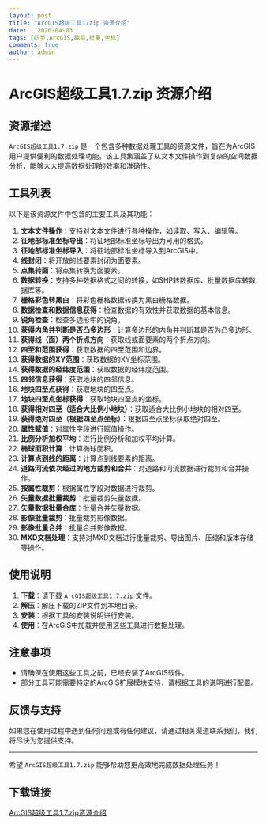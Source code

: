 ```yaml
---
layout: post
title: "ArcGIS超级工具17zip 资源介绍"
date:   2020-04-03
tags: [四至,ArcGIS,裁剪,批量,坐标]
comments: true
author: admin
---
```

# ArcGIS超级工具1.7.zip 资源介绍

## 资源描述

`ArcGIS超级工具1.7.zip` 是一个包含多种数据处理工具的资源文件，旨在为ArcGIS用户提供便利的数据处理功能。该工具集涵盖了从文本文件操作到复杂的空间数据分析，能够大大提高数据处理的效率和准确性。

## 工具列表

以下是该资源文件中包含的主要工具及其功能：

1. **文本文件操作**：支持对文本文件进行各种操作，如读取、写入、编辑等。
2. **征地部标准坐标导出**：将征地部标准坐标导出为可用的格式。
3. **征地部标准坐标导入**：将征地部标准坐标导入到ArcGIS中。
4. **线封闭**：将开放的线要素封闭为面要素。
5. **点集转面**：将点集转换为面要素。
6. **数据转换**：支持多种数据格式之间的转换，如SHP转数据库、批量数据库转数据库等。
7. **栅格彩色转黑白**：将彩色栅格数据转换为黑白栅格数据。
8. **数据检查和数据信息获得**：检查数据的有效性并获取数据的基本信息。
9. **锐角检查**：检查多边形中的锐角。
10. **获得内角并判断是否凸多边形**：计算多边形的内角并判断其是否为凸多边形。
11. **获得线（面）两个折点方向**：获取线或面要素的两个折点方向。
12. **四至和范围获得**：获取数据的四至范围和边界。
13. **获得数据的XY范围**：获取数据的XY坐标范围。
14. **获得数据的经纬度范围**：获取数据的经纬度范围。
15. **四邻信息获得**：获取地块的四邻信息。
16. **地块四至点获得**：获取地块的四至点。
17. **地块四至点坐标获得**：获取地块四至点的坐标。
18. **获得相对四至（适合大比例小地块）**：获取适合大比例小地块的相对四至。
19. **获得绝对四至（根据四至点坐标）**：根据四至点坐标获取绝对四至。
20. **属性赋值**：对属性字段进行赋值操作。
21. **比例分析加权平均**：进行比例分析和加权平均计算。
22. **椭球面积计算**：计算椭球面积。
23. **计算点到线的距离**：计算点到线要素的距离。
24. **道路河流依次经过的地方裁剪和合并**：对道路和河流数据进行裁剪和合并操作。
25. **按属性裁剪**：根据属性字段对数据进行裁剪。
26. **矢量数据批量裁剪**：批量裁剪矢量数据。
27. **矢量数据批量合库**：批量合并矢量数据。
28. **影像批量裁剪**：批量裁剪影像数据。
29. **影像批量合并**：批量合并影像数据。
30. **MXD文档处理**：支持对MXD文档进行批量裁剪、导出图片、压缩和版本存储等操作。

## 使用说明

1. **下载**：请下载 `ArcGIS超级工具1.7.zip` 文件。
2. **解压**：解压下载的ZIP文件到本地目录。
3. **安装**：根据工具的安装说明进行安装。
4. **使用**：在ArcGIS中加载并使用这些工具进行数据处理。

## 注意事项

- 请确保在使用这些工具之前，已经安装了ArcGIS软件。
- 部分工具可能需要特定的ArcGIS扩展模块支持，请根据工具的说明进行配置。

## 反馈与支持

如果您在使用过程中遇到任何问题或有任何建议，请通过相关渠道联系我们，我们将尽快为您提供支持。

---

希望 `ArcGIS超级工具1.7.zip` 能够帮助您更高效地完成数据处理任务！

## 下载链接

[ArcGIS超级工具1.7.zip资源介绍](https://pan.quark.cn/s/d19c1dff1654)